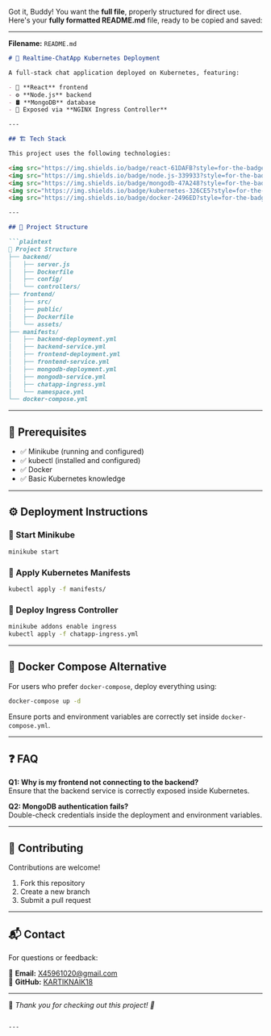 Got it, Buddy! You want the **full file**, properly structured for direct use. Here's your **fully formatted README.md** file, ready to be copied and saved:

---

**Filename:** `README.md`

```markdown
# 🚀 Realtime-ChatApp Kubernetes Deployment  

A full-stack chat application deployed on Kubernetes, featuring:  

- 🎨 **React** frontend  
- ⚙️ **Node.js** backend  
- 🛢️ **MongoDB** database  
- 📡 Exposed via **NGINX Ingress Controller**  

---

## 🏗️ Tech Stack  

This project uses the following technologies:  

<img src="https://img.shields.io/badge/react-61DAFB?style=for-the-badge&logo=react&logoColor=black" alt="React Logo"/>  
<img src="https://img.shields.io/badge/node.js-339933?style=for-the-badge&logo=nodedotjs&logoColor=white" alt="Node.js Logo"/>  
<img src="https://img.shields.io/badge/mongodb-47A248?style=for-the-badge&logo=mongodb&logoColor=white" alt="MongoDB Logo"/>  
<img src="https://img.shields.io/badge/kubernetes-326CE5?style=for-the-badge&logo=kubernetes&logoColor=white" alt="Kubernetes Logo"/>  
<img src="https://img.shields.io/badge/docker-2496ED?style=for-the-badge&logo=docker&logoColor=white" alt="Docker Logo"/>  

---

## 📁 Project Structure  

```plaintext
📁 Project Structure  
├── backend/  
│   ├── server.js  
│   ├── Dockerfile  
│   ├── config/  
│   └── controllers/  
├── frontend/  
│   ├── src/  
│   ├── public/  
│   ├── Dockerfile  
│   └── assets/  
├── manifests/  
│   ├── backend-deployment.yml  
│   ├── backend-service.yml  
│   ├── frontend-deployment.yml  
│   ├── frontend-service.yml  
│   ├── mongodb-deployment.yml  
│   ├── mongodb-service.yml  
│   ├── chatapp-ingress.yml  
│   └── namespace.yml  
└── docker-compose.yml  
```  

---

## 🚀 Prerequisites  

- ✅ Minikube (running and configured)  
- ✅ kubectl (installed and configured)  
- ✅ Docker  
- ✅ Basic Kubernetes knowledge  

---

## ⚙️ Deployment Instructions  

### 🔧 Start Minikube  

```bash
minikube start
```

### 🚀 Apply Kubernetes Manifests  

```bash
kubectl apply -f manifests/
```

### 🔗 Deploy Ingress Controller  

```bash
minikube addons enable ingress
kubectl apply -f chatapp-ingress.yml
```

---

## 🐳 Docker Compose Alternative  

For users who prefer `docker-compose`, deploy everything using:  

```bash
docker-compose up -d
```

Ensure ports and environment variables are correctly set inside `docker-compose.yml`.

---

## ❓ FAQ  

**Q1: Why is my frontend not connecting to the backend?**  
Ensure that the backend service is correctly exposed inside Kubernetes.  

**Q2: MongoDB authentication fails?**  
Double-check credentials inside the deployment and environment variables.  

---

## 🤝 Contributing  

Contributions are welcome!  

1. Fork this repository  
2. Create a new branch  
3. Submit a pull request  

---

## 📬 Contact  

For questions or feedback:  

📧 **Email:** [X45961020@gmail.com](mailto:X45961020@gmail.com)  
🐙 **GitHub:** [KARTIKNAIK18](https://github.com/KARTIKNAIK18)  

---

🔹 *Thank you for checking out this project! 🎉*  
```

---
